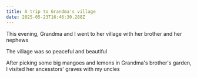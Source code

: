 ```yaml
---
title: A trip to Grandma's village
date: 2025-05-23T16:46:30.288Z
---
```


This evening, Grandma and I went to her village with her brother and her nephews

The village was so peaceful and beautiful

After picking some big mangoes and lemons in Grandma's brother's garden, I visited her ancesstors' graves with my uncles
